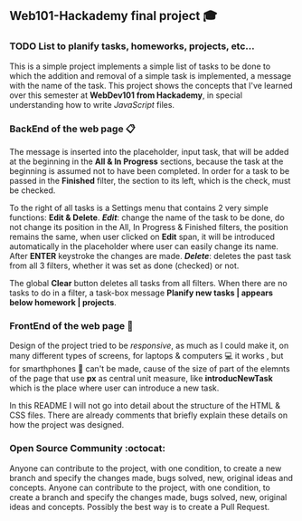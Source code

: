 ## Web101-Hackademy final project :mortar_board:

### TODO List to planify tasks, homeworks, projects, etc...

This is a simple project implements a  simple list of tasks to be done to which the addition and removal of a simple task is implemented, a message with the name of the task. This project shows the concepts that I've learned over this semester at **WebDev101 from Hackademy**, in special understanding how to write *JavaScript* files.

### BackEnd of the web page :clipboard:

The message is inserted into the placeholder, input task, that will be added at the beginning in the **All & In Progress** sections, because the task at the beginning is assumed not to have been completed. In order for a task to be passed in the **Finished** filter, the section to its left, which is the check, must be checked.

To the right of all tasks is a Settings menu that contains 2 very simple functions: **Edit & Delete**.
***Edit***: change the name of the task to be done, do not change its position in the All, In Progress & Finished filters, the position remains the same, when user clicked on **Edit** span, it will be introduced automatically in the placeholder where user can easily change its name. After **ENTER** keystroke the changes are made.
***Delete***: deletes the past task from all 3 filters, whether it was set as done (checked) or not.

The global **Clear** button deletes all tasks from all filters. When there are no tasks to do in a filter, a task-box message **Planify new tasks | appears below homework | projects**.

### FrontEnd of the web page :art:

Design of the project tried to be *responsive*, as much as I could make it, on many different types of screens, for laptops & computers :computer: it works , but for smarthphones :iphone: can't be made, cause of the size of part of the elemnts of the page that use **px** as central unit measure, like **introducNewTask** which is the place where user can introduce a new task.

In this README I will not go into detail about the structure of the HTML & CSS files. There are already comments that briefly explain these details on how the project was designed.

### Open Source Community :octocat:

Anyone can contribute to the project, with one condition, to create a new branch and specify the changes made, bugs solved, new, original ideas and concepts. Anyone can contribute to the project, with one condition, to create a branch and specify the changes made, bugs solved, new, original ideas and concepts. Possibly the best way is to create a Pull Request.
